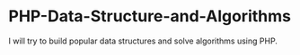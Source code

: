# PHP-Data-Structure-and-Algorithms
I will try to build popular data structures and solve algorithms using PHP. 

